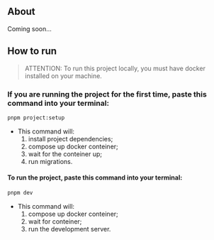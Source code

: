 ## About

Coming soon...

## How to run

> ATTENTION: To run this project locally, you must have docker installed on your machine.

### If you are running the project for the first time, paste this command into your terminal:

```bash
pnpm project:setup
```

- This command will:
  1. install project dependencies;
  2. compose up docker conteiner;
  3. wait for the conteiner up;
  4. run migrations.

#### To run the project, paste this command into your terminal:

```bash
pnpm dev
```

- This command will:
  1. compose up docker conteiner;
  2. wait for conteiner;
  3. run the development server.
